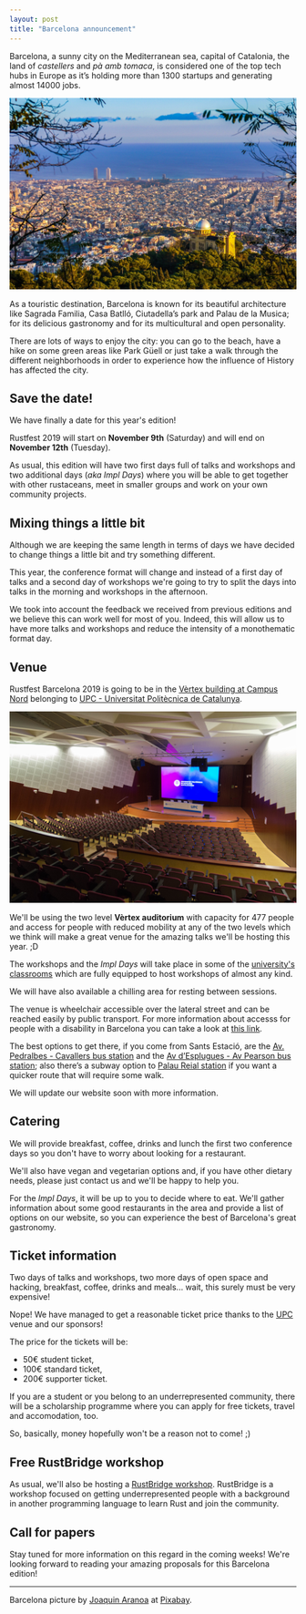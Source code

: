 ```yaml
---
layout: post
title: "Barcelona announcement"
---
```

Barcelona, a sunny city on the Mediterranean sea, capital of Catalonia, the land of *castellers* and *pà amb tomaca*, is considered one of the top tech hubs in Europe as it’s holding more than 1300 startups and generating almost 14000 jobs.

![Barcelona](/assets/posts/barcelona-city.jpg)

As a touristic destination, Barcelona is known for its beautiful architecture like Sagrada Familia, Casa Batlló, Ciutadella’s park and Palau de la Musica; for its delicious gastronomy and for its multicultural and open personality.

There are lots of ways to enjoy the city: you can go to the beach, have a hike on some green areas like Park Güell or just take a walk through the different neighborhoods in order to experience how the influence of History has affected the city.

## Save the date!

We have finally a date for this year's edition!

Rustfest 2019 will start on **November 9th** (Saturday) and will end on **November 12th** (Tuesday).

As usual, this edition will have two first days full of talks and workshops and two additional days (*aka Impl Days*) where you will be able to get together with other rustaceans, meet in smaller groups and work on your own community projects.

## Mixing things a little bit

Although we are keeping the same length in terms of days we have decided to change things a little bit and try something different.

This year, the conference format will change and instead of a first day of talks and a second day of workshops we're going to try to split the days into talks in the morning and workshops in the afternoon.

We took into account the feedback we received from previous editions and we believe this can work well for most of you. Indeed, this will allow us to have more talks and workshops and reduce the intensity of a monothematic format day.

## Venue

Rustfest Barcelona 2019 is going to be 
in the [Vèrtex building at Campus Nord](https://www.upc.edu/campusnord/ca/espais/auditori) belonging to [UPC - Universitat Politècnica de Catalunya](https://www.upc.edu/en).

![Vèrtex Auditorium](/assets/posts/barcelona-vx_auditori.jpg)

We'll be using the two level **Vèrtex auditorium** with capacity for 477 people and access for people with reduced mobility at any of the two levels which we think will make a great venue for the amazing talks we'll be hosting this year. ;D

The workshops and the *Impl Days* will take place in some of the [university's classrooms](https://www.upc.edu/campusnord/ca/espais/aules-vertex) which are fully equipped to host workshops of almost any kind.

We will have also available a chilling area for resting between sessions.

The venue is wheelchair accessible over the lateral street and can be reached easily by public transport. For more information about accesss for people with a disability in Barcelona you can take a look at [this link](https://www.barcelona-tourist-guide.com/en/transport/disabled/access-barcelona-disabled.html).

The best options to get there, if you come from Sants Estació, are the [Av. Pedralbes - Cavallers bus station](https://goo.gl/maps/QeNjywZ749Njur8S8) and the [Av d’Esplugues - Av Pearson bus station](https://www.google.com/url?q=https://www.google.com/maps/dir/Sants%2BEstaci%25C3%25B3,%2BBarcelona/Av%2Bd%27Esplugues%2B-%2BAv%2BPearson,%2B08034%2BBarcelona/@41.386477,2.1192745,15z/data%3D!4m15!4m14!1m5!1m1!1s0x12a4987e1c029355:0xb19606f1fb16429e!2m2!1d2.1409712!2d41.3816151!1m5!1m1!1s0x12a4984e1e97de21:0x992b87b41d670e10!2m2!1d2.111625!2d41.3921394!3e3!5i3!5m1!1e2&sa=D&ust=1562873148055000&usg=AFQjCNE1co3JRi_anes-tAbTSK8FFGFX4g); also there’s a subway option to [Palau Reial station](https://www.google.com/url?q=https://goo.gl/maps/4u1dJbpRUHRrrmxE8&sa=D&ust=1562873148056000&usg=AFQjCNHwY0Vd1hK9hNsxd68fmNxsLdHs1A) if you want a quicker route that will require some walk.

We will update our website soon with more information.

## Catering

We will provide breakfast, coffee, drinks and lunch the first two conference days so you don't have to worry about looking for a restaurant.

We'll also have vegan and vegetarian options and, if you have other dietary needs, please just contact us and we'll be happy to help you.

For the *Impl Days*, it will be up to you to decide where to eat. We'll gather information about some good restaurants in the area and provide a list of options on our website, so you can experience the best of Barcelona's great gastronomy.

## Ticket information

Two days of talks and workshops, two more days of open space and hacking, breakfast, coffee, drinks and meals... wait, this surely must be very expensive!

Nope! We have managed to get a reasonable ticket price thanks to the [UPC](https://www.upc.edu/en) venue and our sponsors!

The price for the tickets will be:

- 50€ student ticket,
- 100€ standard ticket,
- 200€ supporter ticket.

If you are a student or you belong to an underrepresented community, there will be a scholarship programme where you can apply for free tickets, travel and accomodation, too.

So, basically, money hopefully won't be a reason not to come! ;)

## Free RustBridge workshop

As usual, we'll also be hosting a [RustBridge workshop](https://rustbridge.com/).
RustBridge is a workshop focused on getting underrepresented people with a background in another programming language to learn Rust and join the community.

## Call for papers

Stay tuned for more information on this regard in the coming weeks! We're looking forward to reading your amazing proposals for this Barcelona edition!

---

Barcelona picture by [Joaquin Aranoa](https://pixabay.com/es/users/JoaquinAranoa-292186/?utm_source=link-attribution&amp;utm_medium=referral&amp;utm_campaign=image&amp;utm_content=838716) at [Pixabay](https://pixabay.com/es/?utm_source=link-attribution&amp;utm_medium=referral&amp;utm_campaign=image&amp;utm_content=838716).
